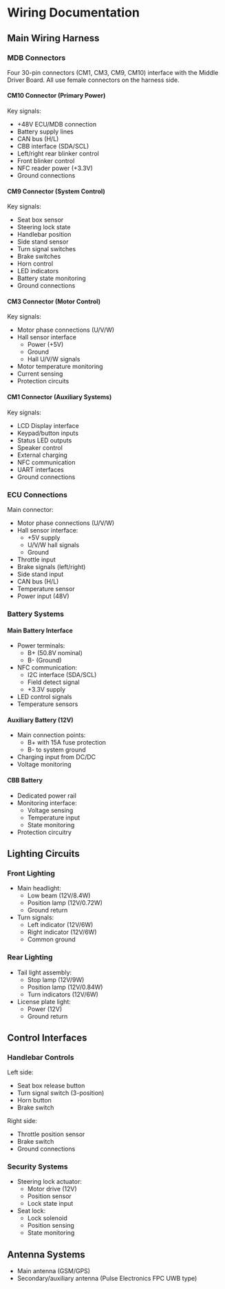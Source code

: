 # Wiring Documentation

## Main Wiring Harness

### MDB Connectors
Four 30-pin connectors (CM1, CM3, CM9, CM10) interface with the Middle Driver Board. All use female connectors on the harness side.

#### CM10 Connector (Primary Power)
Key signals:
- +48V ECU/MDB connection 
- Battery supply lines
- CAN bus (H/L)
- CBB interface (SDA/SCL)
- Left/right rear blinker control
- Front blinker control
- NFC reader power (+3.3V)
- Ground connections

#### CM9 Connector (System Control)
Key signals:
- Seat box sensor
- Steering lock state
- Handlebar position
- Side stand sensor
- Turn signal switches
- Brake switches
- Horn control
- LED indicators
- Battery state monitoring
- Ground connections

#### CM3 Connector (Motor Control) 
Key signals:
- Motor phase connections (U/V/W)
- Hall sensor interface
  - Power (+5V)
  - Ground
  - Hall U/V/W signals
- Motor temperature monitoring
- Current sensing
- Protection circuits

#### CM1 Connector (Auxiliary Systems)
Key signals:
- LCD Display interface
- Keypad/button inputs
- Status LED outputs
- Speaker control
- External charging
- NFC communication
- UART interfaces
- Ground connections

### ECU Connections
Main connector:
- Motor phase connections (U/V/W)
- Hall sensor interface:
  - +5V supply
  - U/V/W hall signals
  - Ground
- Throttle input
- Brake signals (left/right)
- Side stand input
- CAN bus (H/L)
- Temperature sensor
- Power input (48V)

### Battery Systems
#### Main Battery Interface
- Power terminals:
  - B+ (50.8V nominal)
  - B- (Ground)
- NFC communication:
  - I2C interface (SDA/SCL)
  - Field detect signal
  - +3.3V supply
- LED control signals
- Temperature sensors

#### Auxiliary Battery (12V)
- Main connection points:
  - B+ with 15A fuse protection
  - B- to system ground
- Charging input from DC/DC
- Voltage monitoring

#### CBB Battery
- Dedicated power rail
- Monitoring interface:
  - Voltage sensing
  - Temperature input
  - State monitoring
- Protection circuitry

## Lighting Circuits
### Front Lighting
- Main headlight:
  - Low beam (12V/8.4W)
  - Position lamp (12V/0.72W)
  - Ground return
- Turn signals:
  - Left indicator (12V/6W)
  - Right indicator (12V/6W)
  - Common ground

### Rear Lighting
- Tail light assembly:
  - Stop lamp (12V/9W)
  - Position lamp (12V/0.84W)
  - Turn indicators (12V/6W)
- License plate light:
  - Power (12V)
  - Ground return

## Control Interfaces
### Handlebar Controls
Left side:
- Seat box release button
- Turn signal switch (3-position)
- Horn button
- Brake switch

Right side:
- Throttle position sensor
- Brake switch
- Ground connections

### Security Systems
- Steering lock actuator:
  - Motor drive (12V)
  - Position sensor
  - Lock state input
- Seat lock:
  - Lock solenoid
  - Position sensing
  - State monitoring

## Antenna Systems
- Main antenna (GSM/GPS)
- Secondary/auxiliary antenna (Pulse Electronics FPC UWB type)
